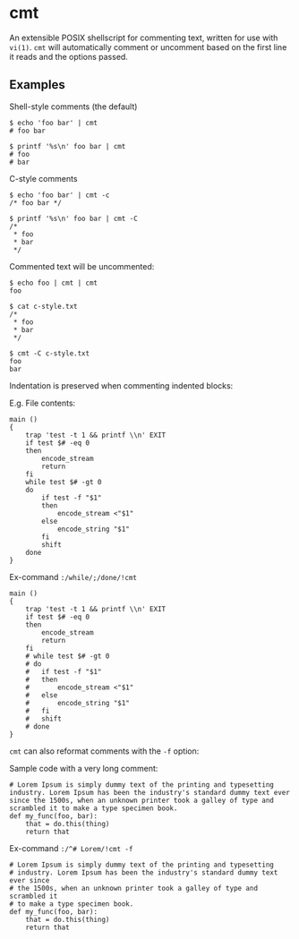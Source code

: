 # cmt


An extensible POSIX shellscript for commenting text, written for use with `vi(1)`. `cmt` will automatically comment or uncomment based on the first line it reads and the options passed.


## Examples

Shell-style comments (the default)
```
$ echo 'foo bar' | cmt
# foo bar

$ printf '%s\n' foo bar | cmt
# foo
# bar

```

C-style comments
```
$ echo 'foo bar' | cmt -c
/* foo bar */

$ printf '%s\n' foo bar | cmt -C
/*
 * foo
 * bar
 */
```

Commented text will be uncommented:
```
$ echo foo | cmt | cmt
foo

$ cat c-style.txt
/*
 * foo
 * bar
 */

$ cmt -C c-style.txt
foo
bar
```

Indentation is preserved when commenting indented blocks:

E.g. File contents:
```
main ()
{
	trap 'test -t 1 && printf \\n' EXIT
	if test $# -eq 0
	then
		encode_stream
		return
	fi
	while test $# -gt 0
	do
		if test -f "$1"
		then
			encode_stream <"$1"
		else
			encode_string "$1"
		fi
		shift
	done
}
```

Ex-command `:/while/;/done/!cmt`
```
main ()
{
	trap 'test -t 1 && printf \\n' EXIT
	if test $# -eq 0
	then
		encode_stream
		return
	fi
	# while test $# -gt 0
	# do
	# 	if test -f "$1"
	# 	then
	# 		encode_stream <"$1"
	# 	else
	# 		encode_string "$1"
	# 	fi
	# 	shift
	# done
}
```

`cmt` can also reformat comments with the `-f` option:

Sample code with a very long comment:
```
# Lorem Ipsum is simply dummy text of the printing and typesetting industry. Lorem Ipsum has been the industry's standard dummy text ever since the 1500s, when an unknown printer took a galley of type and scrambled it to make a type specimen book.
def my_func(foo, bar):
    that = do.this(thing)
    return that
```

Ex-command `:/^# Lorem/!cmt -f`
```
# Lorem Ipsum is simply dummy text of the printing and typesetting
# industry. Lorem Ipsum has been the industry's standard dummy text ever since
# the 1500s, when an unknown printer took a galley of type and scrambled it
# to make a type specimen book.
def my_func(foo, bar):
    that = do.this(thing)
    return that
```

